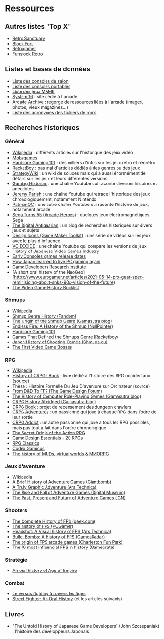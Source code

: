 # Ressources

## Autres listes "Top X"

- [Retro Sanctuary](https://www.retro-sanctuary.com)
- [Block Fort](http://www.blockfort.com/game-lists/)
- [Retrogamer](https://www.retrogamer.net)
- [Funstock Retro](https://www.funstockretro.co.uk/news/guides/essential-collections/)

## Listes et bases de données

- [Liste des consoles de salon](https://en.wikipedia.org/wiki/List_of_home_video_game_consoles)
- [Liste des consoles portables](https://en.wikipedia.org/wiki/List_of_handheld_game_consoles)
- [Liste des jeux MAME](http://adb.arcadeitalia.net/lista_mame.php?lang=en)
- [System 16](https://www.system16.com) : site dédié à l'arcade
- [Arcade Archive](http://arcarc.xmission.com/) : regorge de ressources liées à l'arcade (images, photos, vieux magazines...)
- [Liste des acronymes des fichiers de roms](https://www.tosecdev.org/tosec-naming-convention)

## Recherches historiques

### Général

- [Wikipedia](https://en.wikipedia.org/wiki/History_of_video_games) : différents articles sur l'historique des jeux vidéo
- [Mobygames](https://www.mobygames.com/)
- [Hardcore Gaming 101](http://www.hardcoregaming101.net/) : des milliers d'infos sur les jeux rétro et néorétro
- [RacketBoy](http://www.racketboy.com/retro) : pas mal d'articles dédiés à des genres ou des jeux
- [StrategyWiki](https://strategywiki.org/) : un wiki de soluces mais qui a aussi énormément de détails sur les jeux et leurs différentes versions
- [Gaming Historian](https://www.youtube.com/channel/UCnbvPS_rXp4PC21PG2k1UVg) : une chaîne Youtube qui raconte diverses histoires et anecdotes
- [Jeremy Parish](https://www.youtube.com/channel/UCrIttXi0WgLXHI1poCk0D6g) : une chaîne Youtube qui retrace l'historique des jeux chronologiquement, notamment Nintendo
- [PatmanQC](https://www.youtube.com/channel/UCCkuHXWWyw-3KXKIHyc88oA/) : une autre chaîne Youtube qui raconte l'histoire de jeux, notamment arcade
- [Sega Turns 55 (Arcade Heroes)](https://arcadeheroes.com/2015/06/03/sega-turns-55-lets-remember-their-electromechanical-games/) : quelques jeux électromagnétiques Sega
- [The Digital Antiquarian](https://www.filfre.net/) : un blog de recherches historiques sur divers jeux et sujets
- [Design Icons (Game Maker Toolkit)](https://www.youtube.com/watch?v=Jbn8IRmSq8M&list=PLc38fcMFcV_su8QqXBnpfr8VJd7iTgwE0) : une série de vidéos sur les jeux avec le plus d'influence
- [VC DECIDE](https://www.youtube.com/c/vcdecide/videos) : une chaîne Youtube qui compare les versions de jeux
- [History of Japanese Video Games Industry](https://www.slideshare.net/yuhsukek/jrc-seminar-history-of-video-game-industry?fbclid=IwAR0tLpLq1C_Obl0G-VHjvnNzEjnw9htgMXpjJ0MF_ZOWzPOXp_Nupixa7E4)
- [Early Consoles games release dates](https://www.atariarchive.org/release-dates/)
- [How Japan learned to live PC gaming again](https://www.pcgamer.com/how-japan-learned-to-love-pc-gaming-again/)
- [Game Developers Research Institute](http://gdri.smspower.org/)
- [A short oral history of the NeoGeo][https://www.eurogamer.net/articles/2021-05-14-pro-gear-spec-reminisicing-about-snks-90s-vision-of-the-future)
- [The Video Game History Booklist](https://thehistoryofhowweplay.wordpress.com/2020/08/27/the-video-game-history-booklist/)

### Shmups

- [Wikipedia](https://en.wikipedia.org/wiki/Shoot_%27em_up)
- [Shmup Genre History (Fandom)](https://shmup.fandom.com/wiki/Category:Shmup_Genre_History)
- [The Origin of the Shmup Genre (Gamasutra blog)](https://www.gamasutra.com/blogs/LukeMcMillan/20130206/186184/The_Origin_of_The_Shmup_Genre_A_Historical_Study.php)
- [Endless Fire: A History of the Shmup (NullPointer)](http://www.nullpointer.co.uk/content/endless-fire-a-history-of-the-shmup/)
- [Hardcore Gaming 101](http://www.hardcoregaming101.net/)
- [Games That Defined the Shmups Genre (Racketboy)](http://www.racketboy.com/retro/games-that-defined-the-shmups-genre)
- [Japan:History of Shooting Games (Shmups.eu)](https://shmups.eu/video/japan-history-of-shooting-game/)
- [The First Video Game Bosses](http://www.retrogamedeconstructionzone.com/2020/08/the-first-video-game-bosses.html)

### RPG

- [Wikipedia](https://en.wikipedia.org/wiki/History_of_Western_role-playing_video_games)
- [History of CRPGs Book](crpg_book_2.0_hq.pdf) : livre dédié à l'histoire des RPG occidentaux ([source](https://crpgbook.wordpress.com/))
- [Thèse : Histoire Formelle Du Jeu D'aventure sur Ordinateur](lessard_jonathan_2013_these.pdf) ([source](http://www.omnsh.org/sites/default/files/lessard_jonathan_2013_these.pdf))
- [From D&D To FF7 (The Game Design Forum)](http://thegamedesignforum.com/features/rd_ff7_2.html)
- [The History of Computer Role-Playing Games (Gamasutra blog)](https://www.gamasutra.com/view/feature/132024/the_history_of_computer_.php)
- [CRPG History Abridged (Gamasutra blog)](https://www.gamasutra.com/blogs/FelipePepe/20150625/244262/CRPG_History_Abridged__21_RPGs_that_brought_something_new_to_the_table.php)
- [DRPG Book](https://drpgbook.com) : projet de recensement des dungeon crawlers
- [CRPG Adventures](https://crpgadventures.blogspot.com/) : un passionné qui joue à chaque RPG dans l'odre de leur sortie
- [CRPG Addict](https://crpgaddict.blogspot.com/) : un autre passionné qui joue à tous les RPG possibles, mais pas tout à fait dans l'ordre chronologique
- [The Secret Origin of the Action RPG](https://medium.com/@obskyr/the-secret-origin-of-the-action-rpg-254a180079dd)
- [Game Design Essentials - 20 RPGs](https://gamasutra.com/view/feature/132457/game_design_essentials_20_rpgs.php)
- [RPG Classics](http://shrines.rpgclassics.com/)
- [Codex Gamicus](https://gamicus.gamepedia.com/Action_role-playing_video_games)
- [The history of MUDs, virtual worlds & MMORPG](https://medium.com/@felipepepe/roblox-is-a-mud-the-history-of-virtual-worlds-muds-mmorpgs-12e41c4cb9b)

### Jeux d'aventure

- [Wikipedia](https://en.wikipedia.org/wiki/Adventure_game)
- [A Brief History of Adventure Games (Giantbomb)](https://www.giantbomb.com/profile/gbrading/lists/a-brief-history-of-adventure-games/28894/)
- [A Truly Graphic Adventure (Ars Technica)](https://arstechnica.com/gaming/2011/01/history-of-graphic-adventures/)
- [The Rise and Fall of Adventure Games (Digital Museum)](https://www.digitalgamemuseum.org/the-rise-and-fall-of-adventure-games/)
- [The Past, Present and Future of Adventure Games (IGN)](https://www.ign.com/articles/2015/03/02/the-past-present-and-future-of-adventure-games)

### Shooters

- [The Complete History of FPS (geek.com)](https://www.geek.com/games/the-complete-history-of-first-person-shooters-1713135/)
- [The history of FPS (PCGamer)](https://www.pcgamer.com/the-history-of-the-first-person-shooter/)
- [Headshot: A Visual history of FPS (Ars Technica)](https://arstechnica.com/gaming/2016/02/headshot-a-visual-history-of-first-person-shooters/)
- [Bullet Bombs: A History of FPS (GamesRadar)](https://www.gamesradar.com/bullets-bombs-history-first-person-shooters/)
- [The origin of FPS arcade games (Charleston Fun Park)](https://charlestonfunpark.com/the-origin-of-first-person-shooter-arcade-games/)
- [The 10 most influencial FPS in history (Gamecrate)](https://www.gamecrate.com/10-most-influential-games-fps-history/17217)

### Stratégie

- [An oral history of Age of Empire](https://www.shacknews.com/article/121405/a-bit-of-foolishness-an-oral-history-of-age-of-empires)

### Combat

- [Le versus fighting à travers les âges](https://www.neogeokult.com/articles/le-versus-fighting-%C3%A0-travers-les-%C3%A2ges/)
- [Street Fighter: An Oral History](https://www.polygon.com/2020/7/7/21270906/street-fighter-1-oral-history-takashi-nishiyama) (et les articles suivants)

## Livres

- "The Untold History of Japanese Game Developers" (John Szczepaniak) : l'histoire des développeurs Japonais

